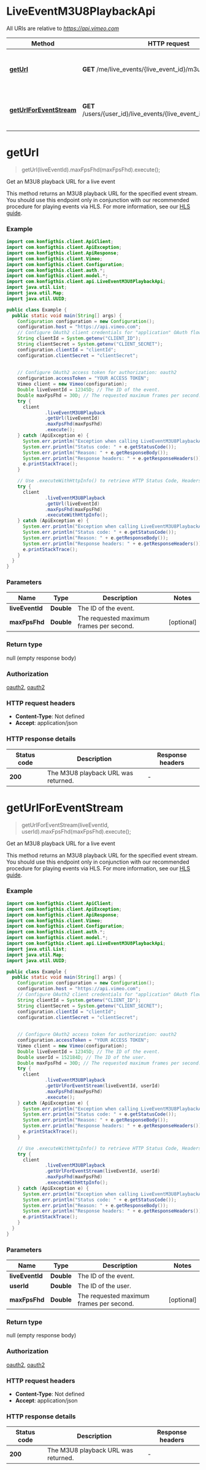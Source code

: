 # LiveEventM3U8PlaybackApi

All URIs are relative to *https://api.vimeo.com*

| Method | HTTP request | Description |
|------------- | ------------- | -------------|
| [**getUrl**](LiveEventM3U8PlaybackApi.md#getUrl) | **GET** /me/live_events/{live_event_id}/m3u8_playback | Get an M3U8 playback URL for a live event |
| [**getUrlForEventStream**](LiveEventM3U8PlaybackApi.md#getUrlForEventStream) | **GET** /users/{user_id}/live_events/{live_event_id}/m3u8_playback | Get an M3U8 playback URL for a live event |


<a name="getUrl"></a>
# **getUrl**
> getUrl(liveEventId).maxFpsFhd(maxFpsFhd).execute();

Get an M3U8 playback URL for a live event

This method returns an M3U8 playback URL for the specified event stream. You should use this endpoint only in conjunction with our recommended procedure for playing events via HLS. For more information, see our [HLS guide](https://developer.vimeo.com/api/live/playback).

### Example
```java
import com.konfigthis.client.ApiClient;
import com.konfigthis.client.ApiException;
import com.konfigthis.client.ApiResponse;
import com.konfigthis.client.Vimeo;
import com.konfigthis.client.Configuration;
import com.konfigthis.client.auth.*;
import com.konfigthis.client.model.*;
import com.konfigthis.client.api.LiveEventM3U8PlaybackApi;
import java.util.List;
import java.util.Map;
import java.util.UUID;

public class Example {
  public static void main(String[] args) {
    Configuration configuration = new Configuration();
    configuration.host = "https://api.vimeo.com";
    // Configure OAuth2 client credentials for "application" OAuth flow
    String clientId = System.getenv("CLIENT_ID");
    String clientSecret = System.getenv("CLIENT_SECRET");
    configuration.clientId = "clientId";
    configuration.clientSecret = "clientSecret";
    
    
    // Configure OAuth2 access token for authorization: oauth2
    configuration.accessToken = "YOUR ACCESS TOKEN";
    Vimeo client = new Vimeo(configuration);
    Double liveEventId = 12345D; // The ID of the event.
    Double maxFpsFhd = 30D; // The requested maximum frames per second.
    try {
      client
              .liveEventM3U8Playback
              .getUrl(liveEventId)
              .maxFpsFhd(maxFpsFhd)
              .execute();
    } catch (ApiException e) {
      System.err.println("Exception when calling LiveEventM3U8PlaybackApi#getUrl");
      System.err.println("Status code: " + e.getStatusCode());
      System.err.println("Reason: " + e.getResponseBody());
      System.err.println("Response headers: " + e.getResponseHeaders());
      e.printStackTrace();
    }

    // Use .executeWithHttpInfo() to retrieve HTTP Status Code, Headers and Request
    try {
      client
              .liveEventM3U8Playback
              .getUrl(liveEventId)
              .maxFpsFhd(maxFpsFhd)
              .executeWithHttpInfo();
    } catch (ApiException e) {
      System.err.println("Exception when calling LiveEventM3U8PlaybackApi#getUrl");
      System.err.println("Status code: " + e.getStatusCode());
      System.err.println("Reason: " + e.getResponseBody());
      System.err.println("Response headers: " + e.getResponseHeaders());
      e.printStackTrace();
    }
  }
}

```

### Parameters

| Name | Type | Description  | Notes |
|------------- | ------------- | ------------- | -------------|
| **liveEventId** | **Double**| The ID of the event. | |
| **maxFpsFhd** | **Double**| The requested maximum frames per second. | [optional] |

### Return type

null (empty response body)

### Authorization

[oauth2](../README.md#oauth2), [oauth2](../README.md#oauth2)

### HTTP request headers

 - **Content-Type**: Not defined
 - **Accept**: application/json

### HTTP response details
| Status code | Description | Response headers |
|-------------|-------------|------------------|
| **200** | The M3U8 playback URL was returned. |  -  |

<a name="getUrlForEventStream"></a>
# **getUrlForEventStream**
> getUrlForEventStream(liveEventId, userId).maxFpsFhd(maxFpsFhd).execute();

Get an M3U8 playback URL for a live event

This method returns an M3U8 playback URL for the specified event stream. You should use this endpoint only in conjunction with our recommended procedure for playing events via HLS. For more information, see our [HLS guide](https://developer.vimeo.com/api/live/playback).

### Example
```java
import com.konfigthis.client.ApiClient;
import com.konfigthis.client.ApiException;
import com.konfigthis.client.ApiResponse;
import com.konfigthis.client.Vimeo;
import com.konfigthis.client.Configuration;
import com.konfigthis.client.auth.*;
import com.konfigthis.client.model.*;
import com.konfigthis.client.api.LiveEventM3U8PlaybackApi;
import java.util.List;
import java.util.Map;
import java.util.UUID;

public class Example {
  public static void main(String[] args) {
    Configuration configuration = new Configuration();
    configuration.host = "https://api.vimeo.com";
    // Configure OAuth2 client credentials for "application" OAuth flow
    String clientId = System.getenv("CLIENT_ID");
    String clientSecret = System.getenv("CLIENT_SECRET");
    configuration.clientId = "clientId";
    configuration.clientSecret = "clientSecret";
    
    
    // Configure OAuth2 access token for authorization: oauth2
    configuration.accessToken = "YOUR ACCESS TOKEN";
    Vimeo client = new Vimeo(configuration);
    Double liveEventId = 12345D; // The ID of the event.
    Double userId = 152184D; // The ID of the user.
    Double maxFpsFhd = 30D; // The requested maximum frames per second.
    try {
      client
              .liveEventM3U8Playback
              .getUrlForEventStream(liveEventId, userId)
              .maxFpsFhd(maxFpsFhd)
              .execute();
    } catch (ApiException e) {
      System.err.println("Exception when calling LiveEventM3U8PlaybackApi#getUrlForEventStream");
      System.err.println("Status code: " + e.getStatusCode());
      System.err.println("Reason: " + e.getResponseBody());
      System.err.println("Response headers: " + e.getResponseHeaders());
      e.printStackTrace();
    }

    // Use .executeWithHttpInfo() to retrieve HTTP Status Code, Headers and Request
    try {
      client
              .liveEventM3U8Playback
              .getUrlForEventStream(liveEventId, userId)
              .maxFpsFhd(maxFpsFhd)
              .executeWithHttpInfo();
    } catch (ApiException e) {
      System.err.println("Exception when calling LiveEventM3U8PlaybackApi#getUrlForEventStream");
      System.err.println("Status code: " + e.getStatusCode());
      System.err.println("Reason: " + e.getResponseBody());
      System.err.println("Response headers: " + e.getResponseHeaders());
      e.printStackTrace();
    }
  }
}

```

### Parameters

| Name | Type | Description  | Notes |
|------------- | ------------- | ------------- | -------------|
| **liveEventId** | **Double**| The ID of the event. | |
| **userId** | **Double**| The ID of the user. | |
| **maxFpsFhd** | **Double**| The requested maximum frames per second. | [optional] |

### Return type

null (empty response body)

### Authorization

[oauth2](../README.md#oauth2), [oauth2](../README.md#oauth2)

### HTTP request headers

 - **Content-Type**: Not defined
 - **Accept**: application/json

### HTTP response details
| Status code | Description | Response headers |
|-------------|-------------|------------------|
| **200** | The M3U8 playback URL was returned. |  -  |

